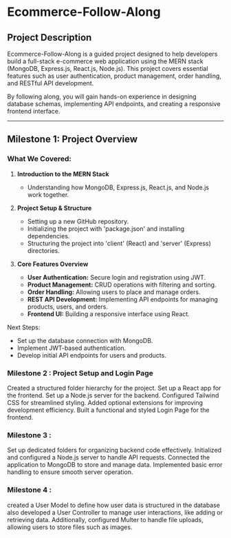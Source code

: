 # Ecommerce-Follow-Along


## Project Description

Ecommerce-Follow-Along is a guided project designed to help developers build a full-stack e-commerce web application using the MERN stack (MongoDB, Express.js, React.js, Node.js). This project covers essential features such as user authentication, product management, order handling, and RESTful API development.  

By following along, you will gain hands-on experience in designing database schemas, implementing API endpoints, and creating a responsive frontend interface.

---

## Milestone 1: Project Overview

### What We Covered:
1. **Introduction to the MERN Stack**  
   - Understanding how MongoDB, Express.js, React.js, and Node.js work together.
   
2. **Project Setup & Structure**  
   - Setting up a new GitHub repository.  
   - Initializing the project with 'package.json' and installing dependencies.  
   - Structuring the project into 'client' (React) and 'server' (Express) directories.  

3. **Core Features Overview**  
   - **User Authentication:** Secure login and registration using JWT.  
   - **Product Management:** CRUD operations with filtering and sorting.  
   - **Order Handling:** Allowing users to place and manage orders.  
   - **REST API Development:** Implementing API endpoints for managing products, users, and orders.  
   - **Frontend UI:** Building a responsive interface using React.  

Next Steps:  
- Set up the database connection with MongoDB.  
- Implement JWT-based authentication.  
- Develop initial API endpoints for users and products.


### Milestone 2 : Project Setup and Login Page
Created a structured folder hierarchy for the project.
Set up a React app for the frontend.
Set up a Node.js server for the backend.
Configured Tailwind CSS for streamlined styling.
Added optional extensions for improving development efficiency.
Built a functional and styled Login Page for the frontend.

### Milestone 3 :

Set up dedicated folders for organizing backend code effectively.
Initialized and configured a Node.js server to handle API requests.
Connected the application to MongoDB to store and manage data.
Implemented basic error handling to ensure smooth server operation.



### Milestone 4 :
 created a User Model to define how user data is structured in the database  also developed a User Controller to manage user interactions, like adding or retrieving data. Additionally, configured Multer to handle file uploads, allowing users to store files such as images.
 


